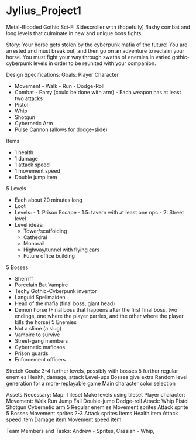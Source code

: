 # Jylius_Project1

Metal-Blooded
Gothic Sci-Fi Sidescroller with (hopefully) flashy combat and long levels that culminate in new and unique boss fights.

Story: Your horse gets stolen by the cyberpunk mafia of the future! You are arrested and must break out, and then go on an adventure to reclaim your horse. You must fight your way through swaths of enemies in varied gothic-cyberpunk levels in order to be reunited with your companion.

Design Specifications:
 Goals:
  Player Character
   - Movement
    - Walk
    - Run
    - Dodge-Roll
   - Combat
    - Parry (could be done with arm)
    - Each weapon has at least two attacks
   - Pistol
   - Whip
   - Shotgun
   - Cybernetic Arm
   - Pulse Cannon (allows for dodge-slide)

  Items
   - 1 health
   - 1 damage
   - 1 attack speed
   - 1 movement speed
   - Double jump item
   
  5 Levels
   - Each about 20 minutes long
   - Loot
   - Levels:
    - 1: Prison Escape
    - 1.5: tavern with at least one npc
    - 2: Street level
   - Level ideas:
     - Tower/scaffolding
     - Cathedral
     - Monorail
     - Highway/tunnel with flying cars
     - Future office building
   
  5 Bosses
   - Sherriff
   - Porcelain Bat Vampire
   - Techy Gothic-Cyberpunk inventor
   - Languid Spellmaiden
   - Head of the mafia (final boss, giant head)
   - Demon horse (Final boss that happens after the first final boss, two endings, one where the player parries, and the other where the player kills the horse)
  5 Enemies
   - Not a slime (a slug)
   - Vampire to survive
   - Street-gang members
   - Cybernetic mafiosos
   - Prison guards
   - Enforcement officers
 
 Stretch Goals:
  3-4 further levels, possibly with bosses
  5 further regular enemies
  Health, damage, attack
  Level-ups
  Bosses give extra
  Random level generation for a more-replayable game
  Main character color selection
 
 Assets Necessary:
  Map:
   Tileset
   Make levels using tileset
  Player character:
   Movement:
    Walk
    Run
    Jump
    Fall
    Double-jump
    Dodge-roll
   Attack:
    Whip
    Pistol
    Shotgun
    Cybernetic arm
  5 Regular enemies
   Movement sprites
   Attack sprite
  5 Bosses
   Movement sprites
   2-3 Attack sprites
  Items
   Health item
   Attack speed item
   Damage item
   Movement speed item
   
    
 
 Team Members and Tasks:
  Andrew - Sprites, 
  Cassian - Whip, 
  
